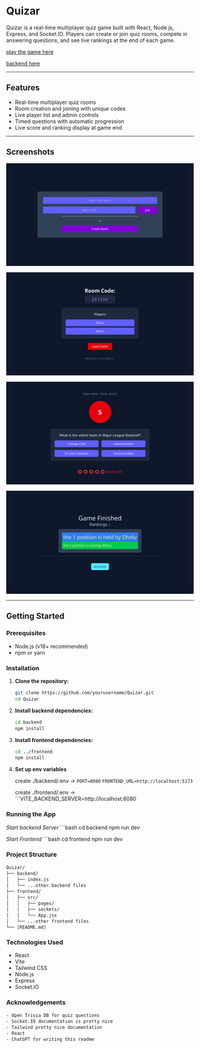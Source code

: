 # Quizar

Quizar is a real-time multiplayer quiz game built with React, Node.js, Express, and Socket.IO. Players can create or join quiz rooms, compete in answering questions, and see live rankings at the end of each game.

[play the game here](https://quizar-ten.vercel.app/)

[backend here](https://quizar.onrender.com)

---

## Features

- Real-time multiplayer quiz rooms
- Room creation and joining with unique codes
- Live player list and admin controls
- Timed questions with automatic progression
- Live score and ranking display at game end

---

## Screenshots

<!-- Add your images below -->
![Home Page](./imagesReadme/home-Quizar.png)

![Lobby](./imagesReadme/lobby-Quizar.png)

![Game Screen](./imagesReadme/game-Quizar.png)

![Game Over / Rankings](./imagesReadme/gameover-Quizar.png)

---

## Getting Started

### Prerequisites

- Node.js (v18+ recommended)
- npm or yarn

### Installation

1. **Clone the repository:**
   ```bash
   git clone https://github.com/yourusername/Quizar.git
   cd Quizar
2. **Install backend dependencies:**
    ```bash
    cd backend
    npm install
3. **Install frontend dependencies:**
    ```bash
    cd ../frontend
    npm install
4. **Set up env variables**

    create ./backend/.env -> ```PORT=8080```
    ```FRONTEND_URL=http://localhost:5173```

    create ./frontend/.env -> ```VITE_BACKEND_SERVER=http://localhost:8080

### Running the App

*Start backend Server*
    ```bash
    cd backend
    npm run dev

*Start Frontend*
    ```bash
    cd frontend
    npm run dev

### Project Structure

```
Quizar/
├── backend/
│   ├── index.js
│   └── ...other backend files
├── frontend/
│   ├── src/
│   │   ├── pages/
│   │   ├── sockets/
│   │   └── App.jsx
│   └── ...other frontend files  
└── [README.md]
```
### Technologies Used
 - React
 - Vite
 - Tailwind CSS
 - Node.js
 - Express
 - Socket.IO

 ### Acknowledgements 

    - Open Trivia DB for quiz questions
    - Socket.IO documentation is pretty nice
    - Tailwind pretty nice documentation
    - React 
    - ChatGPT for writing this readme
